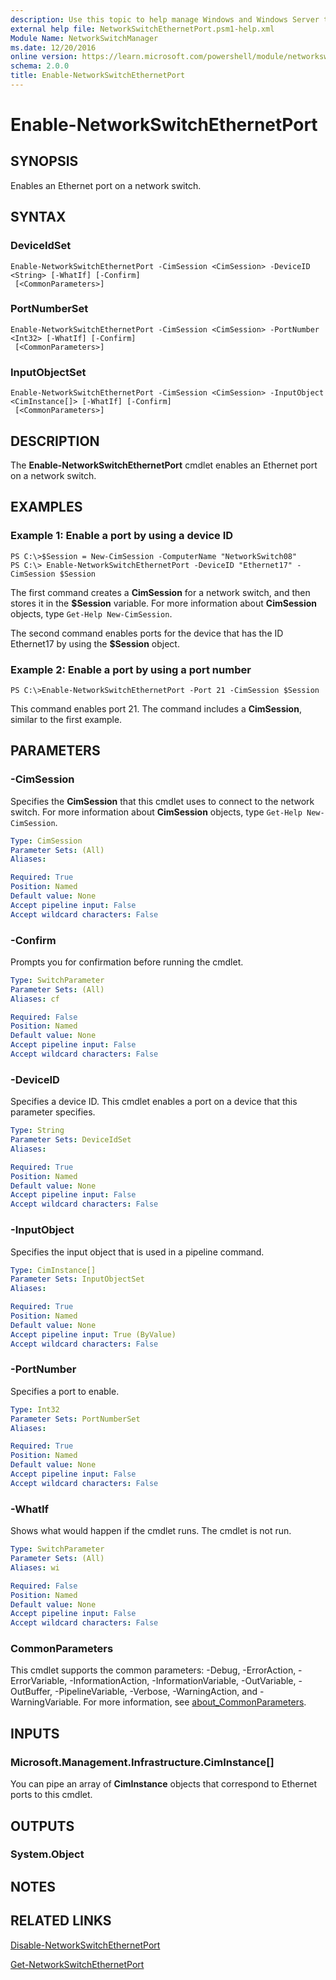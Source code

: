 ```yaml
---
description: Use this topic to help manage Windows and Windows Server technologies with Windows PowerShell.
external help file: NetworkSwitchEthernetPort.psm1-help.xml
Module Name: NetworkSwitchManager
ms.date: 12/20/2016
online version: https://learn.microsoft.com/powershell/module/networkswitchmanager/enable-networkswitchethernetport?view=windowsserver2025-ps&wt.mc_id=ps-gethelp
schema: 2.0.0
title: Enable-NetworkSwitchEthernetPort
---
```


# Enable-NetworkSwitchEthernetPort

## SYNOPSIS
Enables an Ethernet port on a network switch.

## SYNTAX

### DeviceIdSet
```
Enable-NetworkSwitchEthernetPort -CimSession <CimSession> -DeviceID <String> [-WhatIf] [-Confirm]
 [<CommonParameters>]
```

### PortNumberSet
```
Enable-NetworkSwitchEthernetPort -CimSession <CimSession> -PortNumber <Int32> [-WhatIf] [-Confirm]
 [<CommonParameters>]
```

### InputObjectSet
```
Enable-NetworkSwitchEthernetPort -CimSession <CimSession> -InputObject <CimInstance[]> [-WhatIf] [-Confirm]
 [<CommonParameters>]
```

## DESCRIPTION
The **Enable-NetworkSwitchEthernetPort** cmdlet enables an Ethernet port on a network switch.

## EXAMPLES

### Example 1: Enable a port by using a device ID
```
PS C:\>$Session = New-CimSession -ComputerName "NetworkSwitch08"
PS C:\> Enable-NetworkSwitchEthernetPort -DeviceID "Ethernet17" -CimSession $Session
```

The first command creates a **CimSession** for a network switch, and then stores it in the **$Session** variable.
For more information about **CimSession** objects, type `Get-Help New-CimSession`.

The second command enables ports for the device that has the ID Ethernet17 by using the **$Session** object.

### Example 2: Enable a port by using a port number
```
PS C:\>Enable-NetworkSwitchEthernetPort -Port 21 -CimSession $Session
```

This command enables port 21.
The command includes a **CimSession**, similar to the first example.

## PARAMETERS

### -CimSession
Specifies the **CimSession** that this cmdlet uses to connect to the network switch.
For more information about **CimSession** objects, type `Get-Help New-CimSession`.

```yaml
Type: CimSession
Parameter Sets: (All)
Aliases:

Required: True
Position: Named
Default value: None
Accept pipeline input: False
Accept wildcard characters: False
```

### -Confirm
Prompts you for confirmation before running the cmdlet.

```yaml
Type: SwitchParameter
Parameter Sets: (All)
Aliases: cf

Required: False
Position: Named
Default value: None
Accept pipeline input: False
Accept wildcard characters: False
```

### -DeviceID
Specifies a device ID.
This cmdlet enables a port on a device that this parameter specifies.

```yaml
Type: String
Parameter Sets: DeviceIdSet
Aliases:

Required: True
Position: Named
Default value: None
Accept pipeline input: False
Accept wildcard characters: False
```

### -InputObject
Specifies the input object that is used in a pipeline command.

```yaml
Type: CimInstance[]
Parameter Sets: InputObjectSet
Aliases:

Required: True
Position: Named
Default value: None
Accept pipeline input: True (ByValue)
Accept wildcard characters: False
```

### -PortNumber
Specifies a port to enable.

```yaml
Type: Int32
Parameter Sets: PortNumberSet
Aliases:

Required: True
Position: Named
Default value: None
Accept pipeline input: False
Accept wildcard characters: False
```

### -WhatIf
Shows what would happen if the cmdlet runs. The cmdlet is not run.

```yaml
Type: SwitchParameter
Parameter Sets: (All)
Aliases: wi

Required: False
Position: Named
Default value: None
Accept pipeline input: False
Accept wildcard characters: False
```

### CommonParameters
This cmdlet supports the common parameters: -Debug, -ErrorAction, -ErrorVariable, -InformationAction, -InformationVariable, -OutVariable, -OutBuffer, -PipelineVariable, -Verbose, -WarningAction, and -WarningVariable. For more information, see [about_CommonParameters](https://go.microsoft.com/fwlink/?LinkID=113216).

## INPUTS

### Microsoft.Management.Infrastructure.CimInstance[]
You can pipe an array of **CimInstance** objects that correspond to Ethernet ports to this cmdlet.

## OUTPUTS

### System.Object
## NOTES

## RELATED LINKS

[Disable-NetworkSwitchEthernetPort](./Disable-NetworkSwitchEthernetPort.md)

[Get-NetworkSwitchEthernetPort](./Get-NetworkSwitchEthernetPort.md)

